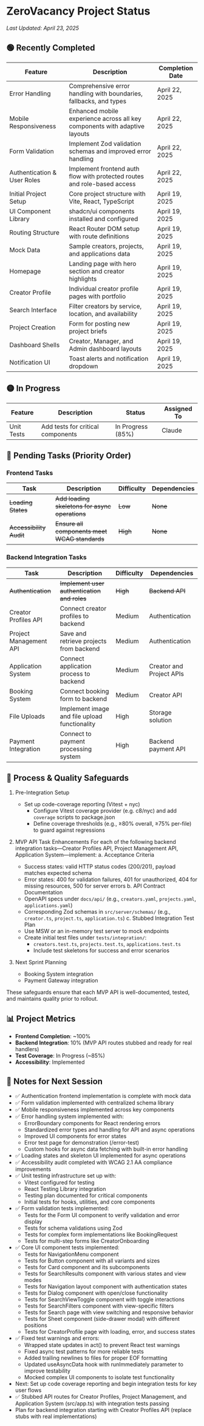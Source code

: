 # ZeroVacancy Project Status

*Last Updated: April 23, 2025*

## 🟢 Recently Completed

| Feature | Description | Completion Date |
|---------|-------------|-----------------|
| Error Handling | Comprehensive error handling with boundaries, fallbacks, and types | April 22, 2025 |
| Mobile Responsiveness | Enhanced mobile experience across all key components with adaptive layouts | April 22, 2025 |
| Form Validation | Implement Zod validation schemas and improved error handling | April 22, 2025 |
| Authentication & User Roles | Implement frontend auth flow with protected routes and role-based access | April 22, 2025 |
| Initial Project Setup | Core project structure with Vite, React, TypeScript | April 19, 2025 |
| UI Component Library | shadcn/ui components installed and configured | April 19, 2025 |
| Routing Structure | React Router DOM setup with route definitions | April 19, 2025 |
| Mock Data | Sample creators, projects, and applications data | April 19, 2025 |
| Homepage | Landing page with hero section and creator highlights | April 19, 2025 |
| Creator Profile | Individual creator profile pages with portfolio | April 19, 2025 |
| Search Interface | Filter creators by service, location, and availability | April 19, 2025 |
| Project Creation | Form for posting new project briefs | April 19, 2025 |
| Dashboard Shells | Creator, Manager, and Admin dashboard layouts | April 19, 2025 |
| Notification UI | Toast alerts and notification dropdown | April 19, 2025 |

## 🟡 In Progress

| Feature | Description | Status | Assigned To |
|---------|-------------|--------|------------|
| Unit Tests | Add tests for critical components | In Progress (85%) | Claude |

## 🔴 Pending Tasks (Priority Order)

### Frontend Tasks

| Task | Description | Difficulty | Dependencies |
|------|-------------|------------|--------------|
| ~~Loading States~~ | ~~Add loading skeletons for async operations~~ | ~~Low~~ | ~~None~~ |
| ~~Accessibility Audit~~ | ~~Ensure all components meet WCAG standards~~ | ~~High~~ | ~~None~~ |

### Backend Integration Tasks

| Task | Description | Difficulty | Dependencies |
|------|-------------|------------|--------------|
| ~~Authentication~~ | ~~Implement user authentication and roles~~ | ~~High~~ | ~~Backend API~~ |
| Creator Profiles API | Connect creator profiles to backend | Medium | Authentication |
| Project Management API | Save and retrieve projects from backend | Medium | Authentication |
| Application System | Connect application process to backend | Medium | Creator and Project APIs |
| Booking System | Connect booking form to backend | Medium | Creator API |
| File Uploads | Implement image and file upload functionality | High | Storage solution |
| Payment Integration | Connect to payment processing system | High | Backend payment API |

## 🧰 Process & Quality Safeguards

1. Pre-Integration Setup
   - Set up code-coverage reporting (Vitest + nyc)
     - Configure Vitest coverage provider (e.g. c8/nyc) and add `coverage` scripts to package.json
     - Define coverage thresholds (e.g., ≥80% overall, ≥75% per-file) to guard against regressions

2. MVP API Task Enhancements
   For each of the following backend integration tasks—Creator Profiles API, Project Management API, Application System—implement:
   a. Acceptance Criteria
      - Success states: valid HTTP status codes (200/201), payload matches expected schema
      - Error states: 400 for validation failures, 401 for unauthorized, 404 for missing resources, 500 for server errors
   b. API Contract Documentation
      - OpenAPI specs under `docs/api/` (e.g., `creators.yaml`, `projects.yaml`, `applications.yaml`)
      - Corresponding Zod schemas in `src/server/schemas/` (e.g., `creator.ts`, `project.ts`, `application.ts`)
   c. Stubbed Integration Test Plan
      - Use MSW or an in-memory test server to mock endpoints
      - Create initial test files under `tests/integration/`:
        - `creators.test.ts`, `projects.test.ts`, `applications.test.ts`
        - Include test skeletons for success and error scenarios

3. Next Sprint Planning
   - Booking System integration
   - Payment Gateway integration

These safeguards ensure that each MVP API is well-documented, tested, and maintains quality prior to rollout.

## 📊 Project Metrics

- **Frontend Completion**: ~100%
- **Backend Integration**: 10% (MVP API routes stubbed and ready for real handlers)
- **Test Coverage**: In Progress (~85%)
- **Accessibility**: Implemented

## 📝 Notes for Next Session

- ✅ Authentication frontend implementation is complete with mock data
- ✅ Form validation implemented with centralized schema library
- ✅ Mobile responsiveness implemented across key components
- ✅ Error handling system implemented with:
  - ErrorBoundary components for React rendering errors
  - Standardized error types and handling for API and async operations
  - Improved UI components for error states
  - Error test page for demonstration (/error-test)
  - Custom hooks for async data fetching with built-in error handling
- ✅ Loading states and skeleton UI implemented for async operations
- ✅ Accessibility audit completed with WCAG 2.1 AA compliance improvements
- ✅ Unit testing infrastructure set up with:
  - Vitest configured for testing
  - React Testing Library integration
  - Testing plan documented for critical components
  - Initial tests for hooks, utilities, and core components
- ✅ Form validation tests implemented:
  - Tests for the Form UI component to verify validation and error display
  - Tests for schema validations using Zod
  - Tests for complex form implementations like BookingRequest
  - Tests for multi-step forms like CreatorOnboarding
- ✅ Core UI component tests implemented:
  - Tests for NavigationMenu component
  - Tests for Button component with all variants and sizes
  - Tests for Card component and its subcomponents
  - Tests for SearchResults component with various states and view modes
  - Tests for Navigation layout component with authentication states
  - Tests for Dialog component with open/close functionality
  - Tests for SearchViewToggle component with toggle interactions
  - Tests for SearchFilters component with view-specific filters
  - Tests for Search page with view switching and responsive behavior
  - Tests for Sheet component (side-drawer modal) with different positions
  - Tests for CreatorProfile page with loading, error, and success states
- ✅ Fixed test warnings and errors:
  - Wrapped state updates in act() to prevent React test warnings
  - Fixed async test patterns for more reliable tests
  - Added trailing newlines to files for proper EOF formatting
  - Updated useAsyncData hook with runImmediately parameter to improve testability
  - Mocked complex UI components to isolate test functionality
- Next: Set up code coverage reporting and begin integration tests for key user flows
- ✅ Stubbed API routes for Creator Profiles, Project Management, and Application System (src/app.ts) with integration tests passing
- Plan for backend integration starting with Creator Profiles API (replace stubs with real implementations)
